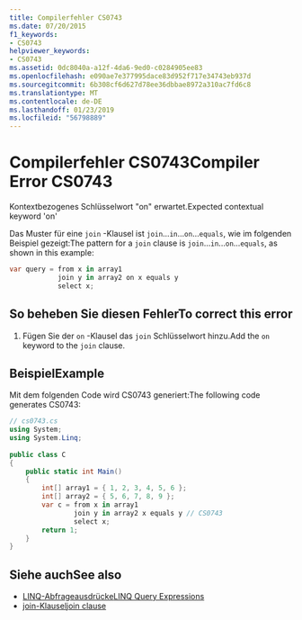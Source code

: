 ```yaml
---
title: Compilerfehler CS0743
ms.date: 07/20/2015
f1_keywords:
- CS0743
helpviewer_keywords:
- CS0743
ms.assetid: 0dc8040a-a12f-4da6-9ed0-c0284905ee83
ms.openlocfilehash: e090ae7e377995dace83d952f717e34743eb937d
ms.sourcegitcommit: 6b308cf6d627d78ee36dbbae8972a310ac7fd6c8
ms.translationtype: MT
ms.contentlocale: de-DE
ms.lasthandoff: 01/23/2019
ms.locfileid: "56798889"
---
```

# <a name="compiler-error-cs0743"></a><span data-ttu-id="d848e-102">Compilerfehler CS0743</span><span class="sxs-lookup"><span data-stu-id="d848e-102">Compiler Error CS0743</span></span>
<span data-ttu-id="d848e-103">Kontextbezogenes Schlüsselwort "on" erwartet.</span><span class="sxs-lookup"><span data-stu-id="d848e-103">Expected contextual keyword 'on'</span></span>  
  
 <span data-ttu-id="d848e-104">Das Muster für eine `join` -Klausel ist `join`...`in`...`on`...`equals`, wie im folgenden Beispiel gezeigt:</span><span class="sxs-lookup"><span data-stu-id="d848e-104">The pattern for a `join` clause is `join`...`in`...`on`...`equals`, as shown in this example:</span></span>  
  
```csharp  
var query = from x in array1  
            join y in array2 on x equals y  
            select x;  
```  
  
## <a name="to-correct-this-error"></a><span data-ttu-id="d848e-105">So beheben Sie diesen Fehler</span><span class="sxs-lookup"><span data-stu-id="d848e-105">To correct this error</span></span>  
  
1.  <span data-ttu-id="d848e-106">Fügen Sie der `on` -Klausel das `join` Schlüsselwort hinzu.</span><span class="sxs-lookup"><span data-stu-id="d848e-106">Add the `on` keyword to the `join` clause.</span></span>  
  
## <a name="example"></a><span data-ttu-id="d848e-107">Beispiel</span><span class="sxs-lookup"><span data-stu-id="d848e-107">Example</span></span>  
 <span data-ttu-id="d848e-108">Mit dem folgenden Code wird CS0743 generiert:</span><span class="sxs-lookup"><span data-stu-id="d848e-108">The following code generates CS0743:</span></span>  
  
```csharp  
// cs0743.cs  
using System;  
using System.Linq;  
  
public class C  
{  
    public static int Main()  
    {  
        int[] array1 = { 1, 2, 3, 4, 5, 6 };  
        int[] array2 = { 5, 6, 7, 8, 9 };  
        var c = from x in array1  
                join y in array2 x equals y // CS0743  
                select x;  
        return 1;  
    }  
}  
```  
  
## <a name="see-also"></a><span data-ttu-id="d848e-109">Siehe auch</span><span class="sxs-lookup"><span data-stu-id="d848e-109">See also</span></span>

- [<span data-ttu-id="d848e-110">LINQ-Abfrageausdrücke</span><span class="sxs-lookup"><span data-stu-id="d848e-110">LINQ Query Expressions</span></span>](../../csharp/programming-guide/linq-query-expressions/index.md)
- [<span data-ttu-id="d848e-111">join-Klausel</span><span class="sxs-lookup"><span data-stu-id="d848e-111">join clause</span></span>](../../csharp/language-reference/keywords/join-clause.md)
